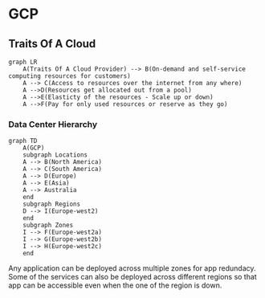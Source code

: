 # GCP
## Traits Of A Cloud

```mermaid
graph LR
    A(Traits Of A Cloud Provider) --> B(On-demand and self-service computing resources for customers)
    A --> C(Access to resources over the internet from any where)
    A -->D(Resources get allocated out from a pool)
    A -->E(Elasticty of the resources - Scale up or down)
    A -->F(Pay for only used resources or reserve as they go)
```

### Data Center Hierarchy
```mermaid
graph TD
    A(GCP)
    subgraph Locations
    A --> B(North America)
    A --> C(South America)
    A --> D(Europe)
    A --> E(Asia)
    A --> Australia
    end
    subgraph Regions
    D --> I(Europe-west2)
    end
    subgraph Zones
    I --> F(Europe-west2a)
    I --> G(Europe-west2b)
    I --> H(Europe-west2c)
    end
```
Any application can be deployed across multiple zones for app redundacy. Some of the services can also be deployed across different regions so that app can be 
accessible even when the one of the region is down.

